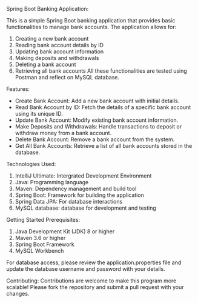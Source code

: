 Spring Boot Banking Application:

This is a simple Spring Boot banking application that provides basic functionalities to manage bank accounts. 
The application allows for:

1. Creating a new bank account
2. Reading bank account details by ID
3. Updating bank account information
4. Making deposits and withdrawals
5. Deleting a bank account
6. Retrieving all bank accounts
All these functionalities are tested using Postman and reflect on MySQL database.

Features:
- Create Bank Account: Add a new bank account with initial details.
- Read Bank Account by ID: Fetch the details of a specific bank account using its unique ID.
- Update Bank Account: Modify existing bank account information.
- Make Deposits and Withdrawals: Handle transactions to deposit or withdraw money from a bank account.
- Delete Bank Account: Remove a bank account from the system.
- Get All Bank Accounts: Retrieve a list of all bank accounts stored in the database.

Technologies Used:
1. IntelliJ Ultimate: Intergrated Development Environment
2. Java: Programming language
3. Maven: Dependency management and build tool
4. Spring Boot: Framework for building the application
5. Spring Data JPA: For database interactions
6. MySQL database: database for development and testing


Getting Started
Prerequisites:
1. Java Development Kit (JDK) 8 or higher
2. Maven 3.6 or higher
3. Spring Boot Framework
4. MySQL Workbench

For database access, please review the application.properties file and update the database username and password with your details.

Contributing:
Contributions are welcome to make this program more scalable! Please fork the repository and submit a pull request with your changes.
